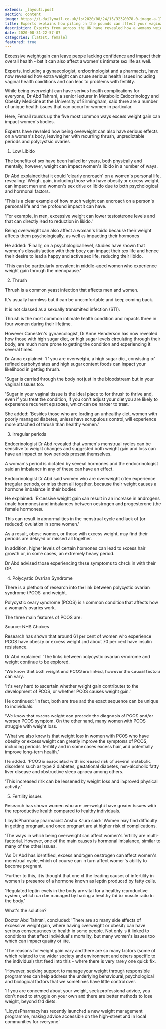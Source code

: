 ```yaml
---
extends: _layouts.post
section: content
image: https://i.dailymail.co.uk/1s/2020/08/24/15/32320078-0-image-a-17_1598280459119.jpg 
title: Experts explains how piling on the pounds can affect your vaginal health, libido and fertility 
description: Experts from across the UK have revealed how a womans weight could be having a devastating impact on her intimate areas and sex life, causing health issues like thrush and hormonal imbalances. 
date: 2020-08-31-22-57-07 
categories: [latest, female] 
featured: true 
--- 
```

Excessive weight gain can leave people lacking confidence and impact their overall health - but it can also affect a women's intimate sex life as well. 

Experts, including a gynaecologist, endocrinologist and a pharmacist, have now revealed how extra weight can cause serious health issues including vaginal health conditions and can lead to problems with fertility. 

While being overweight can have serious health complications for everyone, Dr Abd Tahrani, a senior lecturer in Metabolic Endocrinology and Obesity Medicine at the University of Birmingham, said there are a number of unique health issues that can occur for women in particular. 

Here, Femail rounds up the five most common ways excess weight gain can impact women's bodies. 

Experts have revealed how being overweight can also have serious effects on a woman's body, leaving her with recurring thrush, unpredictable periods and polycystsic ovaries

1. Low Libido

The benefits of sex have been hailed for years, both physically and mentally, however, weight can impact women's libido in a number of ways.

Dr Abd explained that it could 'clearly encroach' on a women's personal life, revealing: 'Weight gain, including those who have obesity or excess weight, can impact men and women's sex drive or libido due to both psychological and hormonal factors. 

'This is a clear example of how much weight can encroach on a person's personal life and the profound impact it can have. 

'For example, in men, excessive weight can lower testosterone levels and that can directly lead to reduction in libido.'

Being overweight can also affect a woman's libido because their weight affects them psychologically, as well as impacting their hormones

He added: 'Finally, on a psychological level, studies have shown that women's dissatisfaction with their body can impact their sex life and hence their desire to lead a happy and active sex life, reducing their libido. 

'This can be particularly prevalent in middle-aged women who experience weight gain through the menopause.'

2. Thrush

Thrush is a common yeast infection that affects men and women. 

It's usually harmless but it can be uncomfortable and keep coming back. 

It is not classed as a sexually transmitted infection (STI). 

Thrush is the most common intimate health condition and impacts three in four women during their lifetime.

However Canesten's gynaecologist, Dr Anne Henderson has now revealed how those with high sugar diet, or high sugar levels circulating through their body, are much more prone to getting the condition and experiencing it several times.

Dr Anna explained: 'If you are overweight, a high sugar diet, consisting of refined carbohydrates and high sugar content foods can impact your likelihood in getting thrush. 

'Sugar is carried through the body not just in the bloodstream but in your vaginal tissues too.

'Sugar in your vaginal tissue is the ideal place to for thrush to thrive and, even if you treat the condition, if you don't adjust your diet you are likely to experience recurrent episodes, which can be harder to treat.'

She added: 'Besides those who are leading an unhealthy diet, women with poorly managed diabetes, unless have scrupulous control, will experience more attached of thrush than healthy women.' 

3. Irregular periods

Endocrinologist Dr Abd revealed that women's menstrual cycles can be sensitive to weight changes and suggested both weight gain and loss can have an impact on how periods present themselves.

A woman's period is dictated by several hormones and the endocrinologist said an imbalance in any of these can have an effect. 

Endocrinologist Dr Abd said women who are overweight often experience irregular periods, or miss them all together, because their weight causes a hormone imbalance in their bodies

He explained: 'Excessive weight gain can result in an increase in androgens (male hormones) and imbalances between oestrogen and progesterone (the female hormones).

This can result in abnormalities in the menstrual cycle and lack of (or reduced) ovulation in some women.' 

As a result, obese women, or those with excess weight, may find their periods are delayed or missed all together. 

In addition, higher levels of certain hormones can lead to excess hair growth or, in some cases, an extremely heavy period. 

Dr Abd advised those experiencing these symptoms to check in with their GP.  

4. Polycystic Ovarian Syndrome

There is a plethora of research into the link between polycystic ovarian syndrome (PCOS) and weight. 

Polycystic ovary syndrome (PCOS) is a common condition that affects how a woman's ovaries work.

The three main features of PCOS are:

Source: NHS Choices  

Research has shown that around 61 per cent of women who experience PCOS have obesity or excess weight and about 70 per cent have insulin resistance.

Dr Abd explained: 'The links between polycystic ovarian syndrome and weight continue to be explored. 

'We know that both weight and PCOS are linked, however the causal factors can vary.

'It's very hard to ascertain whether weight gain contributes to the development of PCOS, or whether PCOS causes weight gain.'

He continued: 'In fact, both are true and the exact sequence can be unique to individuals. 

'We know that excess weight can precede the diagnosis of PCOS and/or worsen PCOS symptom. On the other hand, many women with PCOS struggle with weight loss.

'What we also know is that weight loss in women with PCOS who have obesity or excess weight can greatly improve the symptoms of PCOS, including periods, fertility and in some cases excess hair, and potentially improve long-term health.'

He added: 'PCOS is associated with increased risk of several metabolic disorders such as type 2 diabetes, gestational diabetes, non-alcoholic fatty liver disease and obstructive sleep apnoea among others. 

'This increased risk can be lessened by weight loss and improved physical activity.'  

5. Fertility issues 

Research has shown women who are overweight have greater issues with the reproductive health compared to healthy individuals.  

LloydsPharmacy pharmacist Anshu Kaura said: 'Women may find difficulty in getting pregnant, and once pregnant are at higher risk of complications.

'The ways in which being overweight can affect women's fertility are multi-factorial. However, one of the main causes is hormonal imbalance, similar to many of the other issues. 

'As Dr Abd has identified, excess androgen oestrogen can affect women's menstrual cycle, which of course can in turn affect women's ability to become pregnant.

'Further to this, it is thought that one of the leading causes of infertility in women is presence of a hormone known as leptin produced by fatty cells. 

'Regulated leptin levels in the body are vital for a healthy reproductive system, which can be managed by having a healthy fat to muscle ratio in the body.' 

What's the solution?  

Doctor Abd Tahrani, concluded: 'There are so many side effects of excessive weight gain, where having overweight or obesity can have serious consequences to health in some people. Not only is it linked to conditions that affect individual's mortality, but many women's issues too which can impact quality of life.

'The reasons for weight gain vary and there are so many factors (some of which related to the wider society and environment and others specific to the individual) that feed into this - where there is very rarely one quick fix. 

'However, seeking support to manage your weight through responsible programmes can help address the underlying behavioural, psychological and biological factors that we sometimes have little control over.

'If you are concerned about your weight, seek professional advice, you don't need to struggle on your own and there are better methods to lose weight, beyond fad diets. 

'LloydsPharmacy has recently launched a new weight management programme, making advice accessible on the high-street and in local communities for everyone.'


